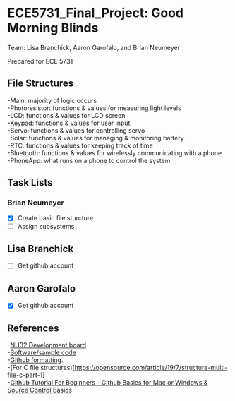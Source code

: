# ECE5731_Final_Project: Good Morning Blinds

Team: Lisa Branchick, Aaron Garofalo, and Brian Neumeyer

Prepared for ECE 5731

## File Structures
-Main: majority of logic occurs  
-Photoresistor: functions & values for measuring light levels  
-LCD: functions & values for LCD screen  
-Keypad: functions & values for user input  
-Servo: functions & values for controlling servo  
-Solar: functions & values for managing & monitoring battery  
-RTC: functions & values for keeping track of time  
-Bluetooth: functions & values for wirelessly communicating with a phone  
-PhoneApp: what runs on a phone to control the system  

## Task Lists

### Brian Neumeyer
- [x] Create basic file sturcture
- [ ] Assign subsystems

## Lisa Branchick
- [ ] Get github account

## Aaron Garofalo
- [x] Get github account


## References
-[NU32 Development board](http://hades.mech.northwestern.edu/index.php/NU32)  
	-[Software/sample code](http://hades.mech.northwestern.edu/index.php/NU32_Software)  
-[Github formatting](https://docs.github.com/en/free-pro-team@latest/github/writing-on-github/basic-writing-and-formatting-syntax).  
-[For C file structures)[https://opensource.com/article/19/7/structure-multi-file-c-part-1]  
-[Github Tutorial For Beginners - Github Basics for Mac or Windows & Source Control Basics](https://www.youtube.com/watch?v=0fKg7e37bQE)  